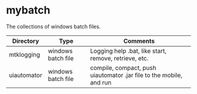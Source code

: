 # mybatch  
  
The collections of windows batch files.  
  
Directory | Type | Comments
-----|-----|-----
mtklogging | windows batch file | Logging help .bat, like start, remove, retrieve, etc. 
uiautomator | windows batch file | compile, compact, push uiautomator .jar file to the mobile, and run

  
  
